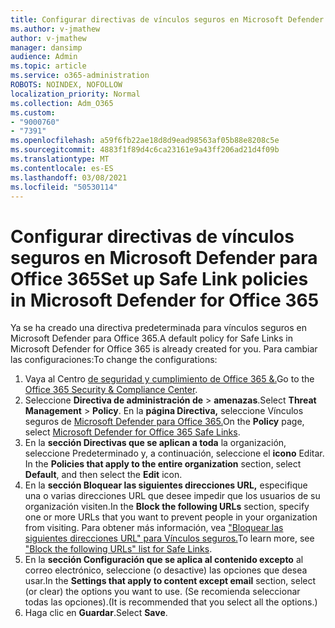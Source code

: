 ```yaml
---
title: Configurar directivas de vínculos seguros en Microsoft Defender para Office 365
ms.author: v-jmathew
author: v-jmathew
manager: dansimp
audience: Admin
ms.topic: article
ms.service: o365-administration
ROBOTS: NOINDEX, NOFOLLOW
localization_priority: Normal
ms.collection: Adm_O365
ms.custom:
- "9000760"
- "7391"
ms.openlocfilehash: a59f6fb22ae18d8d9ead98563af05b88e8208c5e
ms.sourcegitcommit: 4883f1f89d4c6ca23161e9a43ff206ad21d4f09b
ms.translationtype: MT
ms.contentlocale: es-ES
ms.lasthandoff: 03/08/2021
ms.locfileid: "50530114"
---
```

# <a name="set-up-safe-link-policies-in-microsoft-defender-for-office-365"></a><span data-ttu-id="4e8f0-102">Configurar directivas de vínculos seguros en Microsoft Defender para Office 365</span><span class="sxs-lookup"><span data-stu-id="4e8f0-102">Set up Safe Link policies in Microsoft Defender for Office 365</span></span>

<span data-ttu-id="4e8f0-103">Ya se ha creado una directiva predeterminada para vínculos seguros en Microsoft Defender para Office 365.</span><span class="sxs-lookup"><span data-stu-id="4e8f0-103">A default policy for Safe Links in Microsoft Defender for Office 365 is already created for you.</span></span> <span data-ttu-id="4e8f0-104">Para cambiar las configuraciones:</span><span class="sxs-lookup"><span data-stu-id="4e8f0-104">To change the configurations:</span></span>

1. <span data-ttu-id="4e8f0-105">Vaya al Centro [de seguridad y cumplimiento de Office 365 &.](https://go.microsoft.com/fwlink/p/?linkid=2077143)</span><span class="sxs-lookup"><span data-stu-id="4e8f0-105">Go to the [Office 365 Security & Compliance Center](https://go.microsoft.com/fwlink/p/?linkid=2077143).</span></span>
2. <span data-ttu-id="4e8f0-106">Seleccione **Directiva de administración de**  >  **amenazas**.</span><span class="sxs-lookup"><span data-stu-id="4e8f0-106">Select **Threat Management** > **Policy**.</span></span> <span data-ttu-id="4e8f0-107">En la **página Directiva,** seleccione Vínculos seguros de [Microsoft Defender para Office 365.](https://go.microsoft.com/fwlink/?linkid=2101058)</span><span class="sxs-lookup"><span data-stu-id="4e8f0-107">On the **Policy** page, select [Microsoft Defender for Office 365 Safe Links](https://go.microsoft.com/fwlink/?linkid=2101058).</span></span>
3. <span data-ttu-id="4e8f0-108">En la **sección Directivas que se aplican a toda** la organización, seleccione Predeterminado y, a continuación, seleccione el **icono** Editar. </span><span class="sxs-lookup"><span data-stu-id="4e8f0-108">In the **Policies that apply to the entire organization** section, select **Default**, and then select the **Edit** icon.</span></span>
4. <span data-ttu-id="4e8f0-109">En la **sección Bloquear las siguientes direcciones URL,** especifique una o varias direcciones URL que desee impedir que los usuarios de su organización visiten.</span><span class="sxs-lookup"><span data-stu-id="4e8f0-109">In the **Block the following URLs** section, specify one or more URLs that you want to prevent people in your organization from visiting.</span></span> <span data-ttu-id="4e8f0-110">Para obtener más información, vea ["Bloquear las siguientes direcciones URL" para Vínculos seguros.](https://go.microsoft.com/fwlink/?linkid=2092123)</span><span class="sxs-lookup"><span data-stu-id="4e8f0-110">To learn more, see ["Block the following URLs" list for Safe Links](https://go.microsoft.com/fwlink/?linkid=2092123).</span></span>
5. <span data-ttu-id="4e8f0-111">En la **sección Configuración que se aplica al contenido excepto** al correo electrónico, seleccione (o desactive) las opciones que desea usar.</span><span class="sxs-lookup"><span data-stu-id="4e8f0-111">In the **Settings that apply to content except email** section, select (or clear) the options you want to use.</span></span> <span data-ttu-id="4e8f0-112">(Se recomienda seleccionar todas las opciones).</span><span class="sxs-lookup"><span data-stu-id="4e8f0-112">(It is recommended that you select all the options.)</span></span>
6. <span data-ttu-id="4e8f0-113">Haga clic en **Guardar**.</span><span class="sxs-lookup"><span data-stu-id="4e8f0-113">Select **Save**.</span></span>
